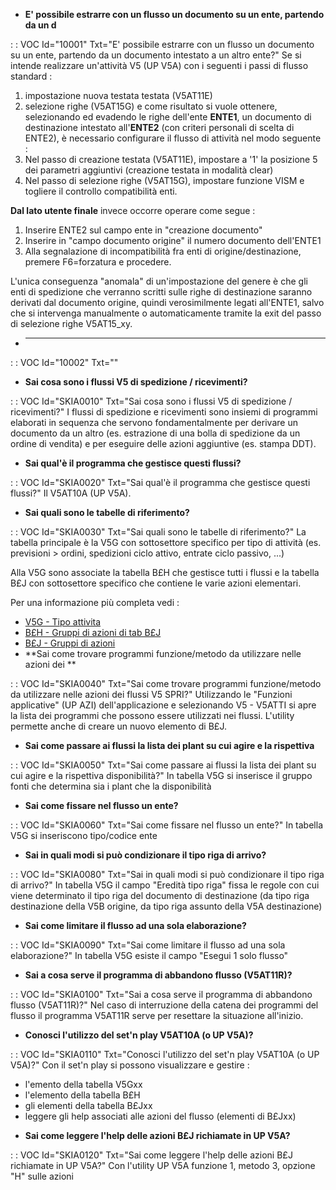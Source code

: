 - **E' possibile estrarre con un flusso un documento su un ente, partendo da un d**

 :  : VOC Id="10001" Txt="E' possibile estrarre con un flusso un documento su un ente, partendo da un documento intestato a un altro ente?"
 Se si intende realizzare un'attività V5 (UP V5A) con i seguenti i passi di flusso standard : 
 1. impostazione nuova testata testata (V5AT11E)
 2. selezione righe (V5AT15G)
 e come risultato si vuole ottenere, selezionando ed evadendo le righe dell'ente **ENTE1**, un documento di destinazione intestato all'**ENTE2**
 (con criteri personali di scelta di ENTE2), è necessario configurare il flusso di attività nel modo seguente : 
 1. Nel passo di creazione testata (V5AT11E), impostare a '1' la posizione 5 dei parametri aggiuntivi (creazione testata in modalità clear)
 2. Nel passo di selezione righe (V5AT15G), impostare funzione VISM e togliere il controllo compatibilità enti.

 __Dal lato utente finale__ invece occorre operare come segue : 
 1. Inserire ENTE2 sul campo ente in "creazione documento"
 2. Inserire in "campo documento origine" il numero documento dell'ENTE1
 3. Alla segnalazione di incompatibilità fra enti di origine/destinazione, premere F6=forzatura e procedere.

 L'unica conseguenza "anomala" di un'impostazione del genere è che gli enti di spedizione che verranno scritti sulle righe di destinazione
 saranno derivati dal documento origine, quindi verosimilmente legati all'ENTE1, salvo che si intervenga manualmente o automaticamente tramite la exit
 del passo di selezione righe V5AT15_xy.

- ****

 :  : VOC Id="10002" Txt=""





- **Sai cosa sono i flussi V5 di spedizione / ricevimenti?**

 :  : VOC Id="SKIA0010" Txt="Sai cosa sono i flussi V5 di spedizione / ricevimenti?"
I flussi di spedizione e ricevimenti sono insiemi di programmi elaborati in sequenza che servono fondamentalmente per derivare un documento da un altro (es. estrazione di una bolla di spedizione da un ordine di vendita) e per eseguire delle azioni aggiuntive (es. stampa DDT).
- **Sai qual'è il programma che gestisce questi flussi?**

 :  : VOC Id="SKIA0020" Txt="Sai qual'è il programma che gestisce questi flussi?"
Il V5AT10A (UP V5A).
- **Sai quali sono le tabelle di riferimento?**

 :  : VOC Id="SKIA0030" Txt="Sai quali sono le tabelle di riferimento?"
La tabella principale è la V5G con sottosettore specifico per tipo di attività (es. previsioni > ordini, spedizioni ciclo attivo, entrate ciclo passivo, ...)

Alla V5G sono associate la tabella B£H che gestisce tutti i flussi e la tabella B£J con sottosettore specifico che contiene le varie azioni elementari.

Per una informazione più completa vedi : 
- [V5G - Tipo attivita](Sorgenti/OG/TA/TA_V5G)
- [B£H - Gruppi di azioni di tab B£J](Sorgenti/OG/TA/TA_B£H)
- [B£J - Gruppi di azioni](Sorgenti/OG/TA/TA_B£J)
- **Sai come trovare programmi funzione/metodo da utilizzare nelle azioni dei **

 :  : VOC Id="SKIA0040" Txt="Sai come trovare programmi funzione/metodo da utilizzare nelle azioni dei flussi V5 SPRI?"
Utilizzando le "Funzioni applicative" (UP AZI) dell'applicazione e selezionando V5 - V5ATTI si apre la lista dei programmi che possono essere utilizzati nei flussi.
L'utility permette anche di creare un nuovo elemento di B£J.
- **Sai come passare ai flussi la lista dei plant su cui agire e la rispettiva**

 :  : VOC Id="SKIA0050" Txt="Sai come passare ai flussi la lista dei plant su cui agire e la rispettiva disponibilità?"
In tabella V5G si inserisce il gruppo fonti che determina sia i plant che la disponibilità
- **Sai come fissare nel flusso un ente?**

 :  : VOC Id="SKIA0060" Txt="Sai come fissare nel flusso un ente?"
In tabella V5G si inseriscono tipo/codice ente
- **Sai in quali modi si può condizionare il tipo riga di arrivo?**

 :  : VOC Id="SKIA0080" Txt="Sai in quali modi si può condizionare il tipo riga di arrivo?"
In tabella V5G il campo "Eredità tipo riga" fissa le regole con cui viene determinato il tipo riga del documento di destinazione (da tipo riga destinazione della V5B origine, da tipo riga assunto della V5A destinazione)
- **Sai come limitare il flusso ad una sola elaborazione?**

 :  : VOC Id="SKIA0090" Txt="Sai come limitare il flusso ad una sola elaborazione?"
In tabella V5G esiste il campo "Esegui 1 solo flusso"
- **Sai a cosa serve il programma di abbandono flusso (V5AT11R)?**

 :  : VOC Id="SKIA0100" Txt="Sai a cosa serve il programma di abbandono flusso (V5AT11R)?"
Nel caso di interruzione della catena dei programmi del flusso il programma V5AT11R serve per resettare la situazione all'inizio.
- **Conosci l'utilizzo del set'n play V5AT10A (o UP V5A)?**

 :  : VOC Id="SKIA0110" Txt="Conosci l'utilizzo del set'n play V5AT10A (o UP V5A)?"
Con il set'n play si possono visualizzare e gestire : 
* l'emento della tabella V5Gxx
* l'elemento della tabella B£H
* gli elementi della tabella B£Jxx
* leggere gli help associati alle azioni del flusso (elementi di B£Jxx)
- **Sai come leggere l'help delle azioni B£J richiamate in UP V5A?**

 :  : VOC Id="SKIA0120" Txt="Sai come leggere l'help delle azioni B£J richiamate in UP V5A?"
Con l'utility UP V5A funzione 1, metodo 3, opzione "H" sulle azioni
